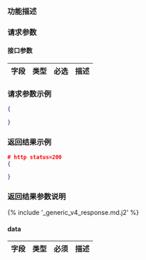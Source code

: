 ### 功能描述



### 请求参数

#### 接口参数

| 字段                 | 类型   | 必选 | 描述                                                         |
| -------------------- | ------ | ---- | ------------------------------------------------------------ |



### 请求参数示例

```json
{
    
}
```

### 返回结果示例

```json
# http status=200
{

}
```

### 返回结果参数说明

{% include '_generic_v4_response.md.j2' %}

#### data

| 字段      | 类型     | 必须 | 描述 |
|---------|--------|----|-----|


